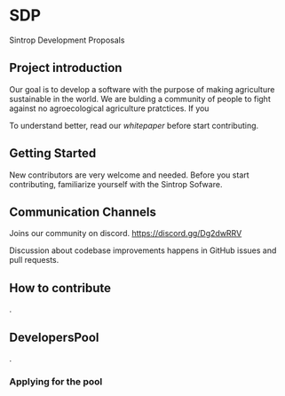 # SDP
Sintrop Development Proposals

## Project introduction 
Our goal is to develop a software with the purpose of making agriculture sustainable in the world. We are bulding a community of people to fight against no agroecological agriculture pratctices. If you

To understand better, read our _whitepaper_ before start contributing.


## Getting Started

New contributors are very welcome and needed.
Before you start contributing, familiarize yourself with the Sintrop Sofware.


## Communication Channels
Joins our community on discord.
https://discord.gg/Dg2dwRRV

Discussion about codebase improvements happens in GitHub issues and pull requests.

## How to contribute
.

## DevelopersPool
.

### Applying for the pool
